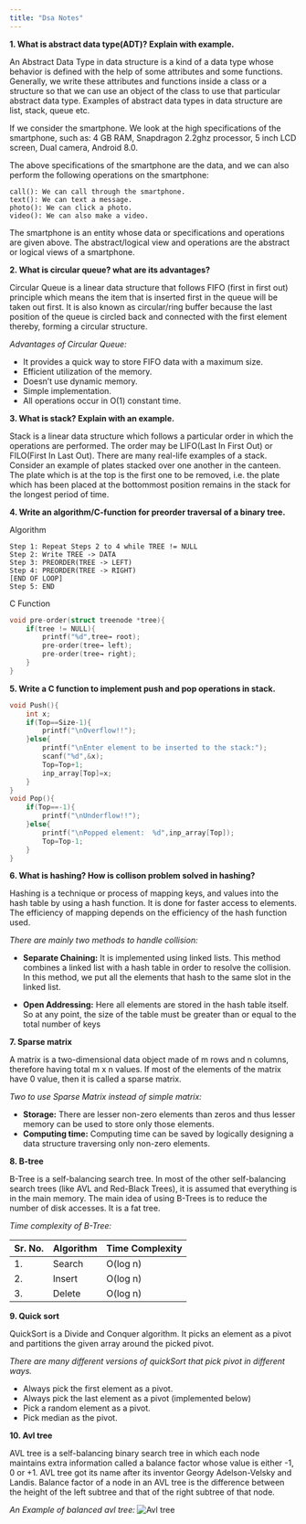 ```yaml
---
title: "Dsa Notes"
---
```


**1. What is abstract data type(ADT)? Explain with example.**

An Abstract Data Type in data structure is a kind of a data type whose behavior is defined with the help of some attributes and some functions. Generally, we write these attributes and functions inside a class or a structure so that we can use an object of the class to use that particular abstract data type.
Examples of abstract data types in data structure are list, stack, queue etc.

If we consider the smartphone. We look at the high specifications of the smartphone, such as:
4 GB RAM, Snapdragon 2.2ghz processor, 5 inch LCD screen, Dual camera, Android 8.0.

The above specifications of the smartphone are the data, and we can also perform the following operations on the smartphone:

```
call(): We can call through the smartphone.
text(): We can text a message.
photo(): We can click a photo.
video(): We can also make a video.
```
The smartphone is an entity whose data or specifications and operations are given above. The abstract/logical view and operations are the abstract or logical views of a smartphone.

**2. What is circular queue? what are its advantages?**

Circular Queue is a linear data structure that follows FIFO (first in first out) principle which means the item that is inserted first in the queue will be taken out first.  It is also known as circular/ring buffer because the last position of the queue is circled back and connected with the first element thereby, forming a circular structure.

_Advantages of Circular Queue:_

- It provides a quick way to store FIFO data with a maximum size.
- Efficient utilization of the memory.
- Doesn’t use dynamic memory.
- Simple implementation.
- All operations occur in O(1) constant time.


**3. What is stack? Explain with an example.**

Stack is a linear data structure which follows a particular order in which the operations are performed. The order may be LIFO(Last In First Out) or FILO(First In Last Out).
There are many real-life examples of a stack. Consider an example of plates stacked over one another in the canteen. The plate which is at the top is the first one to be removed, i.e. the plate which has been placed at the bottommost position remains in the stack for the longest period of time. 

**4. Write an algorithm/C-function for preorder traversal of a binary tree.**

Algorithm
```
Step 1: Repeat Steps 2 to 4 while TREE != NULL
Step 2: Write TREE -> DATA
Step 3: PREORDER(TREE -> LEFT)
Step 4: PREORDER(TREE -> RIGHT)
[END OF LOOP]
Step 5: END
```

C Function

```c
void pre-order(struct treenode *tree){  
	if(tree != NULL){  
		printf("%d",tree→ root);  
		pre-order(tree→ left);  
		pre-order(tree→ right);  
	}  
} 
``` 

**5. Write a C function to implement **push** and **pop** operations in stack.**

```c
void Push(){
	int x;
	if(Top==Size-1){
		printf("\nOverflow!!");
	}else{
		printf("\nEnter element to be inserted to the stack:");
		scanf("%d",&x);
		Top=Top+1;
		inp_array[Top]=x;
	}
}
void Pop(){
	if(Top==-1){
		printf("\nUnderflow!!");
	}else{
		printf("\nPopped element:  %d",inp_array[Top]);
		Top=Top-1;
	}
}
```

**6. What is hashing? How is collison problem solved in hashing?**

Hashing is a technique or process of mapping keys, and values into the hash table by using a hash function. It is done for faster access to elements. The efficiency of mapping depends on the efficiency of the hash function used.

_There are mainly two methods to handle collision:_

- **Separate Chaining:**  It is implemented using linked lists. This method combines a linked list with a hash table in order to resolve the collision. In this method, we put all the elements that hash to the same slot in the linked list.

- **Open Addressing:** Here all elements are stored in the hash table itself. So at any point, the size of the table must be greater than or equal to the total number of keys

**7. Sparse matrix**

A matrix is a two-dimensional data object made of m rows and n columns, therefore having total m x n values. If most of the elements of the matrix have 0 value, then it is called a sparse matrix.

_Two to use Sparse Matrix instead of simple matrix:_

- **Storage:** There are lesser non-zero elements than zeros and thus lesser memory can be used to store only those elements.
- **Computing time:** Computing time can be saved by logically designing a data structure traversing only non-zero elements.

**8. B-tree**

B-Tree is a self-balancing search tree. In most of the other self-balancing search trees (like AVL and Red-Black Trees), it is assumed that everything is in the main memory. The main idea of using B-Trees is to reduce the number of disk accesses. It is a fat tree.

_Time complexity of B-Tree:_

|Sr. No.	|Algorithm	|Time Complexity|
| -------| ----- |-------|
|1.	|Search	|O(log n)|
|2.	|Insert	|O(log n)|
|3.	|Delete	|O(log n)|


**9. Quick sort**

QuickSort is a Divide and Conquer algorithm. It picks an element as a pivot and partitions the given array around the picked pivot. 

_There are many different versions of quickSort that pick pivot in different ways._

- Always pick the first element as a pivot.
- Always pick the last element as a pivot (implemented below)
- Pick a random element as a pivot.
- Pick median as the pivot.

**10. Avl tree**

AVL tree is a self-balancing binary search tree in which each node maintains extra information called a balance factor whose value is either -1, 0 or +1. AVL tree got its name after its inventor Georgy Adelson-Velsky and Landis. Balance factor of a node in an AVL tree is the difference between the height of the left subtree and that of the right subtree of that node.

_An Example of balanced avl tree:_
![Avl tree](https://cdn.programiz.com/sites/tutorial2program/files/avl-tree-final-tree-1_0_2.png)